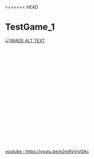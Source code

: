 <<<<<<< HEAD
# TestGame_1

[![IMAGE ALT TEXT](http://img.youtube.com/vi/e2mAVvtyGAc/0.jpg)](http://www.youtube.com/watch?v=e2mAVvtyGAc "Video Title")<br>

<div><object width="560" height="315"><param name="movie" value="https://www.youtube.com/v/e2mAVvtyGAc?version=3"></param><param name="allowFullScreen" value="true"></param><param name="allowscriptaccess" value="always"></param><embed src="https://www.youtube.com/v/e2mAVvtyGAc?version=3" type="application/x-shockwave-flash" width="560" height="315" allowscriptaccess="always" allowfullscreen="true"></embed></object></div><p><a href="https://nuridol.net/ut_convert.html">
youtube : https://youtu.be/e2mAVvtyGAc


